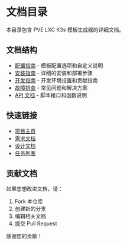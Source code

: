 # 文档目录

本目录包含 PVE LXC K3s 模板生成器的详细文档。

## 文档结构

- [配置指南](configuration.md) - 模板配置选项和自定义说明
- [安装指南](installation.md) - 详细的安装和部署步骤
- [开发指南](development.md) - 开发环境设置和贡献指南
- [故障排查](troubleshooting.md) - 常见问题和解决方案
- [API 文档](api.md) - 脚本接口和函数说明

## 快速链接

- [项目主页](../README.md)
- [需求文档](../.kiro/specs/pve-lxc-k3s-template/requirements.md)
- [设计文档](../.kiro/specs/pve-lxc-k3s-template/design.md)
- [任务列表](../.kiro/specs/pve-lxc-k3s-template/tasks.md)

## 贡献文档

如果您想改进文档，请：

1. Fork 本仓库
2. 创建新的分支
3. 编辑相关文档
4. 提交 Pull Request

感谢您的贡献！